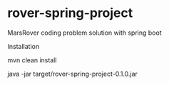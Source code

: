 # rover-spring-project
MarsRover coding problem solution with spring boot

Installation

mvn clean install

java -jar target/rover-spring-project-0.1.0.jar



